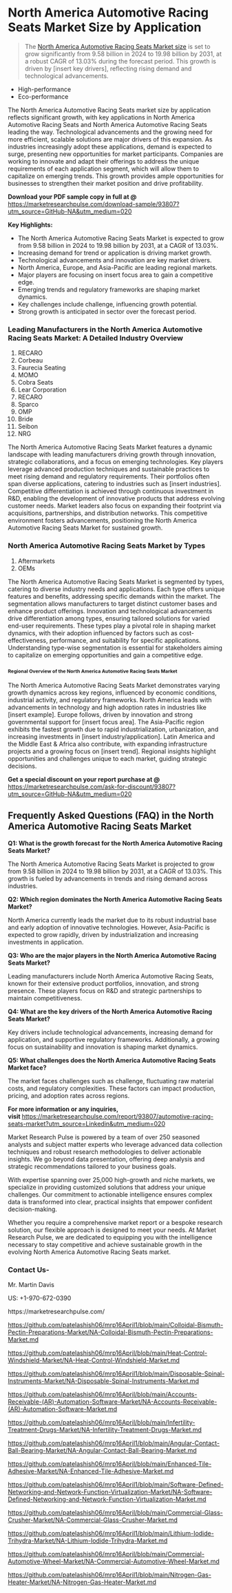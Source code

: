 <h1>North America Automotive Racing Seats Market&nbsp;Size by Application</h1><blockquote><p>The <a href="https://marketresearchpulse.com/download-sample/93807?utm_source=GitHub-NA&amp;utm_medium=020">North America Automotive Racing Seats Market size</a> is set to grow significantly from 9.58 billion in 2024 to 19.98 billion by 2031, at a robust CAGR of 13.03% during the forecast period. This growth is driven by [insert key drivers], reflecting rising demand and technological advancements.</p></blockquote><ul><li>High-performance <li> Eco-performance</li></ul><p>The North America Automotive Racing Seats market size by application reflects significant growth, with key applications in North America Automotive Racing Seats and North America Automotive Racing Seats leading the way. Technological advancements and the growing need for more efficient, scalable solutions are major drivers of this expansion. As industries increasingly adopt these applications, demand is expected to surge, presenting new opportunities for market participants. Companies are working to innovate and adapt their offerings to address the unique requirements of each application segment, which will allow them to capitalize on emerging trends. This growth provides ample opportunities for businesses to strengthen their market position and drive profitability.</p><p><strong>Download your PDF sample copy in full at @ </strong><a href="https://marketresearchpulse.com/download-sample/93807?utm_source=GitHub-NA&amp;utm_medium=020">https://marketresearchpulse.com/download-sample/93807?utm_source=GitHub-NA&amp;utm_medium=020</a></p><p><strong>Key Highlights: </strong></p><ul><li>The North America Automotive Racing Seats Market is expected to grow from 9.58 billion in 2024 to 19.98 billion by 2031, at a CAGR of 13.03%.</li><li>Increasing demand for trend or application is driving market growth.</li><li>Technological advancements and innovation are key market drivers.</li><li>North America, Europe, and Asia-Pacific are leading regional markets.</li><li>Major players are focusing on insert focus area to gain a competitive edge.</li><li>Emerging trends and regulatory frameworks are shaping market dynamics.</li><li>Key challenges include challenge, influencing growth potential.</li><li>Strong growth is anticipated in sector over the forecast period.</li></ul><h3>Leading Manufacturers in the North America Automotive Racing Seats Market: A Detailed Industry Overview</h3><ol><li>RECARO</li><li>Corbeau</li><li>Faurecia Seating</li><li>MOMO</li><li>Cobra Seats</li><li>Lear Corporation</li><li>RECARO</li><li>Sparco</li><li>OMP</li><li>Bride</li><li>Seibon</li><li>NRG</li></ol><div class="flex max-w-full flex-col flex-grow"><div class="min-h-8 text-message flex w-full flex-col items-end gap-2 whitespace-normal break-words [.text-message+&amp;]:mt-5" dir="auto" data-message-author-role="assistant" data-message-id="fd8432e4-4910-450d-b182-61b7bfb0a01f" data-message-model-slug="gpt-4o"><div class="flex w-full flex-col gap-1 empty:hidden first:pt-[3px]"><div class="markdown prose w-full break-words dark:prose-invert light"><p>The North America Automotive Racing Seats Market features a dynamic landscape with leading manufacturers driving growth through innovation, strategic collaborations, and a focus on emerging technologies. Key players leverage advanced production techniques and sustainable practices to meet rising demand and regulatory requirements. Their portfolios often span diverse applications, catering to industries such as [insert industries]. Competitive differentiation is achieved through continuous investment in R&amp;D, enabling the development of innovative products that address evolving customer needs. Market leaders also focus on expanding their footprint via acquisitions, partnerships, and distribution networks. This competitive environment fosters advancements, positioning the North America Automotive Racing Seats Market for sustained growth.</p></div></div></div></div><h3>North America Automotive Racing Seats Market by Types</h3><ol><li>Aftermarkets <li> OEMs</li></ol><div class="flex max-w-full flex-col flex-grow"><div class="min-h-8 text-message flex w-full flex-col items-end gap-2 whitespace-normal break-words [.text-message+&amp;]:mt-5" dir="auto" data-message-author-role="assistant" data-message-id="084470be-0bb7-4664-bddf-5156b4f41249" data-message-model-slug="gpt-4o-mini"><div class="flex w-full flex-col gap-1 empty:hidden first:pt-[3px]"><div class="markdown prose w-full break-words dark:prose-invert light"><p>The North America Automotive Racing Seats Market is segmented by types, catering to diverse industry needs and applications. Each type offers unique features and benefits, addressing specific demands within the market. The segmentation allows manufacturers to target distinct customer bases and enhance product offerings. Innovation and technological advancements drive differentiation among types, ensuring tailored solutions for varied end-user requirements. These types play a pivotal role in shaping market dynamics, with their adoption influenced by factors such as cost-effectiveness, performance, and suitability for specific applications. Understanding type-wise segmentation is essential for stakeholders aiming to capitalize on emerging opportunities and gain a competitive edge.</p></div></div></div></div><h3><span style="font-size: 11px;">Regional Overview of the North America Automotive Racing Seats Market</span></h3><div class="flex max-w-full flex-col flex-grow"><div class="min-h-8 text-message flex w-full flex-col items-end gap-2 whitespace-normal break-words [.text-message+&amp;]:mt-5" dir="auto" data-message-author-role="assistant" data-message-id="e9038762-ce64-4e30-91c9-9bd413514231" data-message-model-slug="gpt-4o-mini"><div class="flex w-full flex-col gap-1 empty:hidden first:pt-[3px]"><div class="markdown prose w-full break-words dark:prose-invert light"><p>The North America Automotive Racing Seats Market demonstrates varying growth dynamics across key regions, influenced by economic conditions, industrial activity, and regulatory frameworks. North America leads with advancements in technology and high adoption rates in industries like [insert example]. Europe follows, driven by innovation and strong governmental support for [insert focus area]. The Asia-Pacific region exhibits the fastest growth due to rapid industrialization, urbanization, and increasing investments in [insert industry/application]. Latin America and the Middle East &amp; Africa also contribute, with expanding infrastructure projects and a growing focus on [insert trend]. Regional insights highlight opportunities and challenges unique to each market, guiding strategic decisions.</p></div></div></div></div><p><strong>Get a special discount on your report purchase at @ </strong><a href="https://marketresearchpulse.com/ask-for-discount/93807?utm_source=GitHub-NA&amp;utm_medium=020">https://marketresearchpulse.com/ask-for-discount/93807?utm_source=GitHub-NA&amp;utm_medium=020</a></p><h2>Frequently Asked Questions (FAQ) in the North America Automotive Racing Seats Market</h2><p><strong>Q1: What is the growth forecast for the North America Automotive Racing Seats Market?</strong></p><p>The North America Automotive Racing Seats Market is projected to grow from 9.58 billion in 2024 to 19.98 billion by 2031, at a CAGR of 13.03%. This growth is fueled by advancements in trends and rising demand across industries.</p><p><strong>Q2: Which region dominates the North America Automotive Racing Seats Market?</strong></p><p>North America currently leads the market due to its robust industrial base and early adoption of innovative technologies. However, Asia-Pacific is expected to grow rapidly, driven by industrialization and increasing investments in application.</p><p><strong>Q3: Who are the major players in the North America Automotive Racing Seats Market?</strong></p><p>Leading manufacturers include North America Automotive Racing Seats, known for their extensive product portfolios, innovation, and strong presence. These players focus on R&amp;D and strategic partnerships to maintain competitiveness.</p><p><strong>Q4: What are the key drivers of the North America Automotive Racing Seats Market?</strong></p><p>Key drivers include technological advancements, increasing demand for application, and supportive regulatory frameworks. Additionally, a growing focus on sustainability and innovation is shaping market dynamics.</p><p><strong>Q5: What challenges does the North America Automotive Racing Seats Market face?</strong></p><p>The market faces challenges such as challenge, fluctuating raw material costs, and regulatory complexities. These factors can impact production, pricing, and adoption rates across regions.</p><p><strong>For more information or any inquiries, visit&nbsp;</strong><a href="https://marketresearchpulse.com/report/93807/automotive-racing-seats-market?utm_source=Linkedin&utm_medium=020">https://marketresearchpulse.com/report/93807/automotive-racing-seats-market?utm_source=Linkedin&utm_medium=020</a></p><p>Market Research Pulse is powered by a team of over 250 seasoned analysts and subject matter experts who leverage advanced data collection techniques and robust research methodologies to deliver actionable insights. We go beyond data presentation, offering deep analysis and strategic recommendations tailored to your business goals.</p><p>With expertise spanning over 25,000 high-growth and niche markets, we specialize in providing customized solutions that address your unique challenges. Our commitment to actionable intelligence ensures complex data is transformed into clear, practical insights that empower confident decision-making.</p><p>Whether you require a comprehensive market report or a bespoke research solution, our flexible approach is designed to meet your needs. At Market Research Pulse, we are dedicated to equipping you with the intelligence necessary to stay competitive and achieve sustainable growth in the evolving North America Automotive Racing Seats market.</p><h3><strong>Contact Us-</strong></h3><p>Mr. Martin Davis</p><p>US: +1-970-672-0390</p><p>https://marketresearchpulse.com/</p><p><a href="https://github.com/patelashish06/mrp16April1/blob/main/Colloidal-Bismuth-Pectin-Preparations-Market/NA-Colloidal-Bismuth-Pectin-Preparations-Market.md">https://github.com/patelashish06/mrp16April1/blob/main/Colloidal-Bismuth-Pectin-Preparations-Market/NA-Colloidal-Bismuth-Pectin-Preparations-Market.md</a></p><p><a href="https://github.com/patelashish06/mrp16April/blob/main/Heat-Control-Windshield-Market/NA-Heat-Control-Windshield-Market.md">https://github.com/patelashish06/mrp16April/blob/main/Heat-Control-Windshield-Market/NA-Heat-Control-Windshield-Market.md</a></p><p><a href="https://github.com/patelashish06/mrp16April1/blob/main/Disposable-Spinal-Instruments-Market/NA-Disposable-Spinal-Instruments-Market.md">https://github.com/patelashish06/mrp16April1/blob/main/Disposable-Spinal-Instruments-Market/NA-Disposable-Spinal-Instruments-Market.md</a></p><p><a href="https://github.com/patelashish06/mrp16April/blob/main/Accounts-Receivable-(AR)-Automation-Software-Market/NA-Accounts-Receivable-(AR)-Automation-Software-Market.md">https://github.com/patelashish06/mrp16April/blob/main/Accounts-Receivable-(AR)-Automation-Software-Market/NA-Accounts-Receivable-(AR)-Automation-Software-Market.md</a></p><p><a href="https://github.com/patelashish06/mrp16April/blob/main/Infertility-Treatment-Drugs-Market/NA-Infertility-Treatment-Drugs-Market.md">https://github.com/patelashish06/mrp16April/blob/main/Infertility-Treatment-Drugs-Market/NA-Infertility-Treatment-Drugs-Market.md</a></p><p><a href="https://github.com/patelashish06/mrp16April1/blob/main/Angular-Contact-Ball-Bearing-Market/NA-Angular-Contact-Ball-Bearing-Market.md">https://github.com/patelashish06/mrp16April1/blob/main/Angular-Contact-Ball-Bearing-Market/NA-Angular-Contact-Ball-Bearing-Market.md</a></p><p><a href="https://github.com/patelashish06/mrp16April/blob/main/Enhanced-Tile-Adhesive-Market/NA-Enhanced-Tile-Adhesive-Market.md">https://github.com/patelashish06/mrp16April/blob/main/Enhanced-Tile-Adhesive-Market/NA-Enhanced-Tile-Adhesive-Market.md</a></p><p><a href="https://github.com/patelashish06/mrp16April1/blob/main/Software-Defined-Networking-and-Network-Function-Virtualization-Market/NA-Software-Defined-Networking-and-Network-Function-Virtualization-Market.md">https://github.com/patelashish06/mrp16April1/blob/main/Software-Defined-Networking-and-Network-Function-Virtualization-Market/NA-Software-Defined-Networking-and-Network-Function-Virtualization-Market.md</a></p><p><a href="https://github.com/patelashish06/mrp16April/blob/main/Commercial-Glass-Crusher-Market/NA-Commercial-Glass-Crusher-Market.md">https://github.com/patelashish06/mrp16April/blob/main/Commercial-Glass-Crusher-Market/NA-Commercial-Glass-Crusher-Market.md</a></p><p><a href="https://github.com/patelashish06/mrp16April1/blob/main/Lithium-Iodide-Trihydra-Market/NA-Lithium-Iodide-Trihydra-Market.md">https://github.com/patelashish06/mrp16April1/blob/main/Lithium-Iodide-Trihydra-Market/NA-Lithium-Iodide-Trihydra-Market.md</a></p><p><a href="https://github.com/patelashish06/mrp16April/blob/main/Commercial-Automotive-Wheel-Market/NA-Commercial-Automotive-Wheel-Market.md">https://github.com/patelashish06/mrp16April/blob/main/Commercial-Automotive-Wheel-Market/NA-Commercial-Automotive-Wheel-Market.md</a></p><p><a href="https://github.com/patelashish06/mrp16April1/blob/main/Nitrogen-Gas-Heater-Market/NA-Nitrogen-Gas-Heater-Market.md">https://github.com/patelashish06/mrp16April1/blob/main/Nitrogen-Gas-Heater-Market/NA-Nitrogen-Gas-Heater-Market.md</a></p>